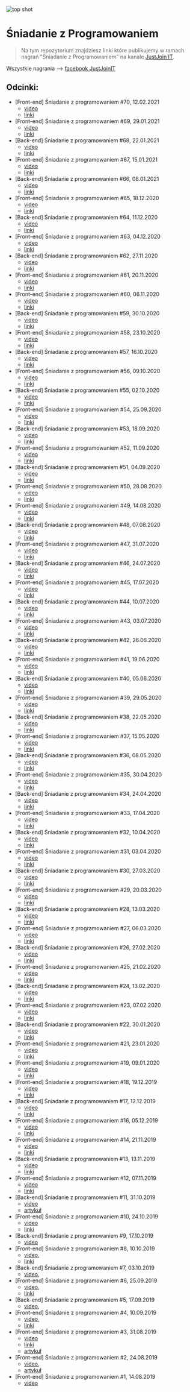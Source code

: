 ![top shot](./assets/top-shot.png)
# Śniadanie z Programowaniem 
> Na tym repozytorium znajdziesz linki które publikujemy w ramach nagrań "Śniadanie z Programowaniem" na kanale [JustJoin IT](https://justjoin.it/).


Wszystkie nagrania --> [facebook JustJoinIT](https://www.facebook.com/watch/JustJoinIT/1096965710647774/)

## Odcinki:

* [Front-end] Śniadanie z programowaniem #70, 12.02.2021
    * [video](https://www.youtube.com/watch?v=ZlLwj3PadL4)
    * [linki](./episodes/70.md)
* [Front-end] Śniadanie z programowaniem #69, 29.01.2021
    * [video](https://www.youtube.com/watch?v=rFSIzB9eCZQ)
    * [linki](./episodes/69.md)
* [Back-end] Śniadanie z programowaniem #68, 22.01.2021
    * [video](https://www.youtube.com/watch?v=JSByfXHES0I)
    * [linki](./episodes/68.md)
* [Front-end] Śniadanie z programowaniem #67, 15.01.2021
    * [video](https://www.youtube.com/watch?v=-8nKIep4iFI)
    * [linki](./episodes/67.md)
* [Back-end] Śniadanie z programowaniem #66, 08.01.2021
    * [video](https://www.youtube.com/watch?v=ATzrYHY_Y8c)
    * [linki](./episodes/66.md)
* [Front-end] Śniadanie z programowaniem #65, 18.12.2020
    * [video](https://www.youtube.com/watch?v=ZlQu4gcXmtA)
    * [linki](./episodes/65.md)
* [Back-end] Śniadanie z programowaniem #64, 11.12.2020
    * [video](https://www.youtube.com/watch?v=nd-ncGlhhBY)
    * [linki](./episodes/64.md)
* [Front-end] Śniadanie z programowaniem #63, 04.12.2020
    * [video](https://www.youtube.com/watch?v=ycfmC5qZLpo)
    * [linki](./episodes/63.md)
* [Back-end] Śniadanie z programowaniem #62, 27.11.2020
    * [video](https://www.youtube.com/watch?v=XzYuiteMsOw)
    * [linki](./episodes/62.md)
* [Front-end] Śniadanie z programowaniem #61, 20.11.2020
    * [video](https://www.youtube.com/watch?v=4vmUyOXLXnQ)
    * [linki](./episodes/61.md)
* [Front-end] Śniadanie z programowaniem #60, 06.11.2020
    * [video](https://www.youtube.com/watch?v=OObeNDDaWFs)
    * [linki](./episodes/60.md)
* [Back-end] Śniadanie z programowaniem #59, 30.10.2020
    * [video](https://www.youtube.com/watch?v=wzcm_JXiCJA)
    * [linki](./episodes/59.md)
* [Front-end] Śniadanie z programowaniem #58, 23.10.2020
    * [video](https://youtu.be/UygEuT2zEfY)
    * [linki](./episodes/58.md)
* [Back-end] Śniadanie z programowaniem #57, 16.10.2020
    * [video](https://youtu.be/kO7rmsONxZk)
    * [linki](./episodes/57.md)
* [Front-end] Śniadanie z programowaniem #56, 09.10.2020
    * [video](https://www.facebook.com/JustJoinIT/videos/336497507624611)
    * [linki](./episodes/56.md)
* [Back-end] Śniadanie z programowaniem #55, 02.10.2020
    * [video](https://www.facebook.com/1680072122231260/videos/686771311935084)
    * [linki](./episodes/55.md)
* [Front-end] Śniadanie z programowaniem #54, 25.09.2020
    * [video](https://www.facebook.com/JustJoinIT/videos/1062941057494526)
    * [linki](./episodes/54.md)
* [Back-end] Śniadanie z programowaniem #53, 18.09.2020
    * [video](https://www.facebook.com/1680072122231260/videos/714928245729088)
    * [linki](./episodes/53.md)
* [Front-end] Śniadanie z programowaniem #52, 11.09.2020
    * [video](https://www.facebook.com/1680072122231260/videos/317104469355079)
    * [linki](./episodes/52.md)
* [Back-end] Śniadanie z programowaniem #51, 04.09.2020
    * [video](https://www.facebook.com/1680072122231260/videos/379918652997895)
    * [linki](./episodes/51.md)
* [Front-end] Śniadanie z programowaniem #50, 28.08.2020
    * [video](https://www.facebook.com/JustJoinIT/videos/3271754716252822)
    * [linki](./episodes/50.md)
* [Front-end] Śniadanie z programowaniem #49, 14.08.2020
    * [video](https://www.facebook.com/JustJoinIT/videos/2705992373019819)
    * [linki](./episodes/49.md)
* [Back-end] Śniadanie z programowaniem #48, 07.08.2020
    * [video](https://www.facebook.com/1680072122231260/videos/1206048406421268)
    * [linki](./episodes/48.md)
* [Front-end] Śniadanie z programowaniem #47, 31.07.2020
    * [video](https://www.facebook.com/JustJoinIT/videos/697694804295206)
    * [linki](./episodes/47.md)
* [Back-end] Śniadanie z programowaniem #46, 24.07.2020
    * [video](https://www.facebook.com/1680072122231260/videos/3934105386619947)
    * [linki](./episodes/46.md)
* [Front-end] Śniadanie z programowaniem #45, 17.07.2020
    * [video](https://www.facebook.com/JustJoinIT/videos/1156098988122910)
    * [linki](./episodes/45.md)
* [Back-end] Śniadanie z programowaniem #44, 10.07.2020
    * [video](https://www.facebook.com/JustJoinIT/videos/3433272703383945)
    * [linki](./episodes/44.md)
* [Front-end] Śniadanie z programowaniem #43, 03.07.2020
    * [video](https://www.facebook.com/JustJoinIT/videos/3484955491571783)
    * [linki](./episodes/43.md)
* [Back-end] Śniadanie z programowaniem #42, 26.06.2020
    * [video](https://www.facebook.com/1680072122231260/videos/270622750713053)
    * [linki](./episodes/42.md)
* [Front-end] Śniadanie z programowaniem #41, 19.06.2020
    * [video](https://www.facebook.com/JustJoinIT/videos/2867222356732864)
    * [linki](./episodes/41.md)
* [Back-end] Śniadanie z programowaniem #40, 05.06.2020
    * [video](https://www.facebook.com/1680072122231260/videos/1754857797998870)
    * [linki](./episodes/40.md)
* [Front-end] Śniadanie z programowaniem #39, 29.05.2020
    * [video](https://www.facebook.com/JustJoinIT/videos/923193321426784)
    * [linki](./episodes/39.md)
* [Back-end] Śniadanie z programowaniem #38, 22.05.2020
    * [video](https://www.facebook.com/1680072122231260/videos/171298830981873)
    * [linki](./episodes/38.md)
* [Front-end] Śniadanie z programowaniem #37, 15.05.2020
    * [video](https://www.facebook.com/JustJoinIT/videos/250775259468844)
    * [linki](./episodes/37.md)
* [Back-end] Śniadanie z programowaniem #36, 08.05.2020
    * [video](https://www.facebook.com/JustJoinIT/videos/261146985017231)
    * [linki](./episodes/36.md)
* [Front-end] Śniadanie z programowaniem #35, 30.04.2020
    * [video](https://www.facebook.com/JustJoinIT/videos/2486867168291746)
    * [linki](./episodes/35.md)
* [Back-end] Śniadanie z programowaniem #34, 24.04.2020
    * [video](https://www.facebook.com/1680072122231260/videos/281660856179340)
    * [linki](./episodes/34.md)
* [Front-end] Śniadanie z programowaniem #33, 17.04.2020
    * [video](https://www.facebook.com/JustJoinIT/videos/848410132305219)
    * [linki](./episodes/33.md)
* [Back-end] Śniadanie z programowaniem #32, 10.04.2020
    * [video](https://www.facebook.com/1680072122231260/videos/2928703260512472/)
    * [linki](./episodes/32.md)
* [Front-end] Śniadanie z programowaniem #31, 03.04.2020
    * [video](https://www.facebook.com/JustJoinIT/videos/270483627280329/)
    * [linki](./episodes/31.md)
* [Back-end] Śniadanie z programowaniem #30, 27.03.2020
    * [video](https://www.facebook.com/JustJoinIT/videos/940096533104724)
    * [linki](./episodes/30.md)
* [Front-end] Śniadanie z programowaniem #29, 20.03.2020
    * [video](https://www.facebook.com/JustJoinIT/videos/159472355167163/)
    * [linki](./episodes/29.md)
* [Back-end] Śniadanie z programowaniem #28, 13.03.2020
    * [video](https://www.facebook.com/JustJoinIT/videos/192698005508441/)
    * [linki](./episodes/28.md)
* [Front-end] Śniadanie z programowaniem #27, 06.03.2020
    * [video](https://www.facebook.com/JustJoinIT/videos/485260805691878/)
    * [linki](./episodes/27.md)
* [Back-end] Śniadanie z programowaniem #26, 27.02.2020
    * [video](https://www.facebook.com/JustJoinIT/videos/1000402703686677/)
    * [linki](./episodes/26.md)
* [Front-end] Śniadanie z programowaniem #25, 21.02.2020
    * [video](https://www.facebook.com/JustJoinIT/videos/314067912882423/)
    * [linki](./episodes/25.md)
* [Back-end] Śniadanie z programowaniem #24, 13.02.2020
    * [video](https://www.facebook.com/JustJoinIT/videos/224442558618734)
    * [linki](./episodes/24.md)
* [Front-end] Śniadanie z programowaniem #23, 07.02.2020
    * [video](https://www.facebook.com/JustJoinIT/videos/495384067829348/)
    * [linki](./episodes/23.md)
* [Back-end] Śniadanie z programowaniem #22, 30.01.2020
    * [video](https://www.facebook.com/JustJoinIT/videos/791400858030559/)
    * [linki](./episodes/22.md)
* [Front-end] Śniadanie z programowaniem #21, 23.01.2020
    * [video](https://www.facebook.com/JustJoinIT/videos/2247700648867613/)
    * [linki](./episodes/21.md)
* [Front-end] Śniadanie z programowaniem #19, 09.01.2020
    * [video](https://www.facebook.com/JustJoinIT/videos/2830224380333190/)
    * [linki](./episodes/19.md)
* [Front-end] Śniadanie z programowaniem #18, 19.12.2019
    * [video](https://www.facebook.com/JustJoinIT/videos/2563109703802847/)
    * [linki](./episodes/18.md)
* [Back-end] Śniadanie z programowaniem #17, 12.12.2019
    * [video](https://www.facebook.com/JustJoinIT/videos/2951671701533400/)
    * [linki](./episodes/17.md)
* [Front-end] Śniadanie z programowaniem #16, 05.12.2019
    * [video](https://www.facebook.com/JustJoinIT/videos/2590945684471225/)
    * [linki](./episodes/16.md)
* [Front-end] Śniadanie z programowaniem #14, 21.11.2019
    * [video](https://www.facebook.com/JustJoinIT/videos/3038417473050223/)
    * [linki](./episodes/14.md)
* [Back-end] Śniadanie z programowaniem #13, 13.11.2019
    * [video](https://www.facebook.com/JustJoinIT/videos/2794796973885240/)
    * [linki](./episodes/13.md)
* [Front-end] Śniadanie z programowaniem #12, 07.11.2019
    * [video](https://www.facebook.com/JustJoinIT/videos/2373559082958998/)
    * [linki](./episodes/12.md)
* [Back-end] Śniadanie z programowaniem #11, 31.10.2019
    * [video](https://www.facebook.com/JustJoinIT/videos/2485166935098458/)
    * [artykuł](https://geek.justjoin.it/sniadanie-z-programowaniem-11-2/)
* [Front-end] Śniadanie z programowaniem #10, 24.10.2019
    * [video](https://www.facebook.com/JustJoinIT/videos/532375157596408/)
    * [linki](./episodes/10.md)
* [Back-end] Śniadanie z programowaniem #9, 17.10.2019
    * [video](https://www.facebook.com/JustJoinIT/videos/2442060229408362/)
* [Front-end] Śniadanie z programowaniem #8, 10.10.2019
    * [video](https://www.facebook.com/JustJoinIT/videos/768043120332553/),
    * [linki](./episodes/08.md)
* [Back-end] Śniadanie z programowaniem #7, 03.10.2019
    * [video](https://www.facebook.com/JustJoinIT/videos/463100704398459/),
* [Front-end] Śniadanie z programowaniem #6, 25.09.2019
    * [video](https://www.facebook.com/JustJoinIT/videos/502242623667809/),
    * [linki](./episodes/06.md)
* [Back-end] Śniadanie z programowaniem #5, 17.09.2019
    * [video](https://www.facebook.com/JustJoinIT/videos/379545612953291/),
* [Front-end] Śniadanie z programowaniem #4, 10.09.2019
    * [video](https://www.facebook.com/JustJoinIT/videos/533774114035995),
    * [linki](./episodes/04.md)
* [Front-end] Śniadanie z programowaniem #3, 31.08.2019
    * [video](https://www.facebook.com/JustJoinIT/videos/401231300579302/)
    * [linki](./episodes/03.md)
    * [artykuł](https://geek.justjoin.it/platnosci-za-oprogramowanie-open-source-sniadanie-z-programowaniem-3/)
* [Front-end] Śniadanie z programowaniem #2, 24.08.2019
    * [video](https://www.facebook.com/JustJoinIT/videos/917794605237828/),
    * [artykuł](https://geek.justjoin.it/blockchain-jako-the-most-overhyped-tech-czyli-sniadanie-z-programowaniem-2/)
* [Front-end] Śniadanie z programowaniem #1, 14.08.2019
    * [video](https://www.facebook.com/JustJoinIT/videos/728129414260638/)
